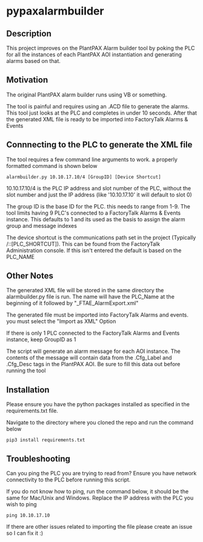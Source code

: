 # pypaxalarmbuilder

## Description

This project improves on the PlantPAX Alarm builder tool by poking the PLC for all the instances of each PlantPAX AOI instantiation and generating alarms based on that.

## Motivation

The original PlantPAX alarm builder runs using VB or something.

The tool is painful and requires using an .ACD file to generate the alarms. This tool just looks at the PLC and completes in under 10 seconds. After that the generated XML file is ready to be imported into FactoryTalk Alarms & Events

## Connnecting to the PLC to generate the XML file

The tool requires a few command line arguments to work. a properly formatted command is shown below

```
alarmbuilder.py 10.10.17.10/4 [GroupID] [Device Shortcut]

```

10.10.17.10/4 is the PLC IP address and slot number of the PLC, without the slot number and just the IP address (like '10.10.17.10' it will default to slot 0)

The group ID is the base ID for the PLC. this needs to range from 1-9. The tool limits having 9 PLC's connected to a FactoryTalk Alarms & Events instance. This defaults to 1 and its used as the basis to assign the alarm group and message indexes

The device shortcut is the communications path set in the project (Typically /::[PLC_SHORTCUT]). This can be found from the FactoryTalk Administration console. If this isn't entered the default is based on the PLC_NAME

## Other Notes

The generated XML file will be stored in the same directory the alarmbuilder.py file is run. The name will have the PLC_Name at the beginning of it followed by "_FTAE_AlarmExport.xml"

The generated file must be imported into FactoryTalk Alarms and events. you must select the "Import as XML" Option

If there is only 1 PLC connected to the FactoryTalk Alarms and Events instance, keep GroupID as 1 

The script will generate an alarm message for each AOI instance. The contents of the message will contain data from the .Cfg_Label and .Cfg_Desc tags in the PlantPAX AOI. Be sure to fill this data out before running the tool

## Installation

Please ensure you have the python packages installed as specified in the requirements.txt file.

Navigate to the directory where you cloned the repo and run the command below

```
pip3 install requirements.txt

```

## Troubleshooting

Can you ping the PLC you are trying to read from? Ensure you have network connectivity to the PLC before running this script.

If you do not know how to ping, run the command below, it should be the same for Mac/Unix and Windows. Replace the IP address with the PLC you wish to ping

```
ping 10.10.17.10

```
If there are other issues related to importing the file please create an issue so I can fix it :)